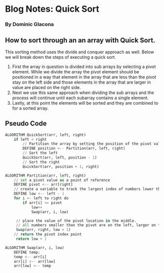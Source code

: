 # Blog Notes: Quick Sort
### By Dominic GIacona

## How to sort through an an array with Quick Sort.
This sorting method uses the divide and conquer approach as well. Below we will break down the steps of executing a quick sort.

1. First the array in question is divided into sub arrays by selecting a pivot element. While we divide the array the pivot element should be positioned in a way that element in the array that are less than the pivot stay on the left side and those elements in the array that are larger in value are placed on the right side.
2. Next we use this same approach when dividing the sub arrays and the process will continue until each subarray contains a single element.
3. Lastly, at this point the elements will be sorted and they are combined to for a sorted array.

## Pseudo Code

```python
ALGORITHM QuickSort(arr, left, right)
    if left < right
        // Partition the array by setting the position of the pivot value
        DEFINE position <-- Partition(arr, left, right)
        // Sort the left
        QuickSort(arr, left, position - 1)
        // Sort the right
        QuickSort(arr, position + 1, right)

ALGORITHM Partition(arr, left, right)
    // set a pivot value as a point of reference
    DEFINE pivot <-- arr[right]
    // create a variable to track the largest index of numbers lower than the defined pivot
    DEFINE low <-- left - 1
    for i <- left to right do
        if arr[i] <= pivot
            low++
            Swap(arr, i, low)

     // place the value of the pivot location in the middle.
     // all numbers smaller than the pivot are on the left, larger on the right.
     Swap(arr, right, low + 1)
    // return the pivot index point
     return low + 1

ALGORITHM Swap(arr, i, low)
    DEFINE temp;
    temp <-- arr[i]
    arr[i] <-- arr[low]
    arr[low] <-- temp
```
